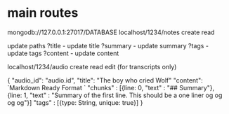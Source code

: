 # main routes

mongodb://127.0.0.1:27017/DATABASE
localhost/1234/notes
create
read

update paths
?title - update title
?summary - update summary
?tags - update tags
?content - update content

localhost/1234/audio
create
read
edit (for transcripts only)

{
"audio_id": "audio.id",
"title": "The boy who cried Wolf"
"content": \`Markdown Ready Format \`
"chunks" : [{line: 0, "text" : "## Summary"}, {line: 1, "text" : "Summary of the first line. This should be a one liner og og og og"}]
"tags" : [{type: String, unique: true}]
}
